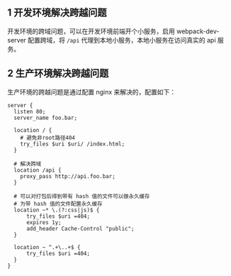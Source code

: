 ## 1 开发环境解决跨越问题

开发环境的跨域问题，可以在开发环境前端开个小服务，启用 webpack-dev-server 配置跨域，将 `/api` 代理到本地小服务，本地小服务在访问真实的 api 服务。

## 2 生产环境解决跨越问题

生产环境的跨越问题是通过配置 nginx 来解决的，配置如下：

```
server {
  listen 80;
  server_name foo.bar;

  location / {
    # 避免非root路径404
    try_files $uri $uri/ /index.html;
  }

  # 解决跨域
  location /api {
    proxy_pass http://api.foo.bar;
  }

  # 可以对打包后得到带有 hash 值的文件可以做永久缓存
  # 为带 hash 值的文件配置永久缓存
  location ~* \.(?:css|js)$ {
      try_files $uri =404;
      expires 1y;
      add_header Cache-Control "public";
  }

  location ~ ^.+\..+$ {
      try_files $uri =404;
  }
}
```
